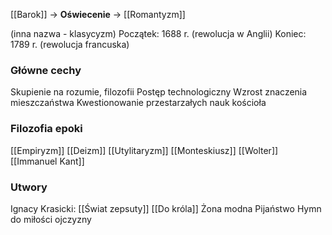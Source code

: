 [[Barok]] -> **Oświecenie** -> [[Romantyzm]]

(inna nazwa - klasycyzm)
Początek: 1688 r. (rewolucja w Anglii)
Koniec: 1789 r. (rewolucja francuska)

### Główne cechy
Skupienie na rozumie, filozofii
Postęp technologiczny
Wzrost znaczenia mieszczaństwa
Kwestionowanie przestarzałych nauk kościoła
### Filozofia epoki
[[Empiryzm]]
[[Deizm]]
[[Utylitaryzm]]
[[Monteskiusz]]
[[Wolter]]
[[Immanuel Kant]]
### Utwory
Ignacy Krasicki:
	[[Świat zepsuty]]
	[[Do króla]]
	Żona modna
	Pijaństwo
	Hymn do miłości ojczyzny